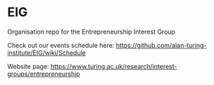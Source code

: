 # EIG
Organisation repo for the Entrepreneurship Interest Group

Check out our events schedule here: https://github.com/alan-turing-institute/EIG/wiki/Schedule

Website page: https://www.turing.ac.uk/research/interest-groups/entrepreneurship
